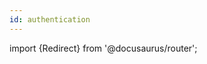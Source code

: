 ```yaml
---
id: authentication
---
```

import {Redirect} from '@docusaurus/router';


<Redirect to="/docs/conversation-api/questions" />
